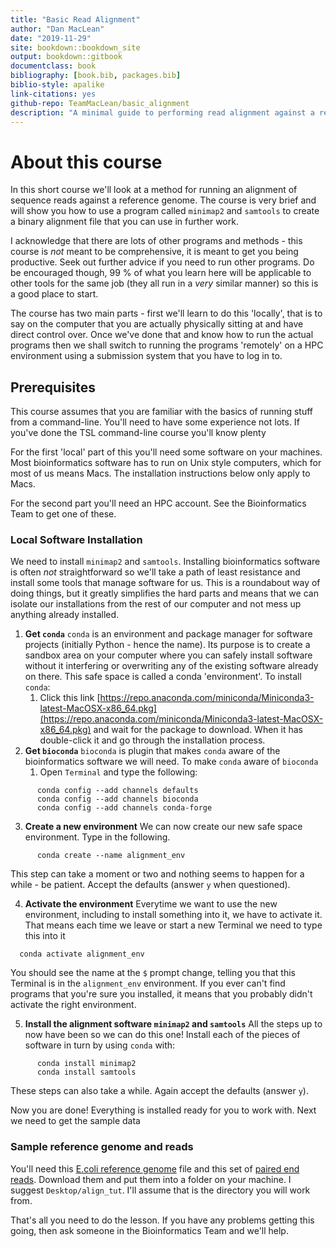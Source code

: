 ```yaml
--- 
title: "Basic Read Alignment"
author: "Dan MacLean"
date: "2019-11-29"
site: bookdown::bookdown_site
output: bookdown::gitbook
documentclass: book
bibliography: [book.bib, packages.bib]
biblio-style: apalike
link-citations: yes
github-repo: TeamMacLean/basic_alignment
description: "A minimal guide to performing read alignment against a reference"
---
```


# About this course

In this short course we'll look at a method for running an alignment of sequence reads against a reference genome. The course is very brief and will show you how to use a program called `minimap2` and `samtools` to create a binary alignment file that you can use in further work. 

I acknowledge that there are lots of other programs and methods - this course is _not_ meant to be comprehensive, it is meant to get you being productive. Seek out further advice if you need to run other programs. Do be encouraged though, 99 % of what you learn here will be applicable to other tools for the same job (they all run in a _very_ similar manner) so this is a good place to start. 

The course has two main parts - first we'll learn to do this 'locally', that is to say on the computer that you are actually physically sitting at and have direct control over. Once we've done that and know how to run the actual programs then we shall switch to running the programs 'remotely' on a HPC environment using a submission system that you have to log in to.

## Prerequisites

This course assumes that you are familiar with the basics of running stuff from a command-line. You'll need to have some experience not lots. If you've done the TSL command-line course you'll know plenty

For the first 'local' part of this you'll need some software on your machines. Most bioinformatics software has to run on Unix style computers, which for most of us means Macs. The installation instructions below only apply to Macs.

For the second part you'll need an HPC account. See the Bioinformatics Team to get one of these.


### Local Software Installation

We need to install `minimap2` and `samtools`. Installing bioinformatics software is often _not_ straightforward so we'll take a path of least resistance and install some tools that manage software for us. This is a roundabout way of doing things, but it greatly simplifies the hard parts and means that we can isolate our installations from the rest of our computer and not mess up anything already installed.


  1. **Get `conda`**
    `conda` is an environment and package manager for software projects (initially Python - hence the name). Its purpose is to create a sandbox area on your computer where you can safely install software without it interfering or overwriting any of the existing software already on there. This safe space is called a conda 'environment'. To install `conda`:
      1. Click this link [https://repo.anaconda.com/miniconda/Miniconda3-latest-MacOSX-x86_64.pkg](https://repo.anaconda.com/miniconda/Miniconda3-latest-MacOSX-x86_64.pkg) and wait for the package to download. When it has double-click it and go through the installation process.
  2. **Get `bioconda`**
    `bioconda` is plugin that makes `conda` aware of the bioinformatics software we will need. To make `conda` aware of `bioconda` 
      1. Open `Terminal` and type the following:
     
```
      conda config --add channels defaults
      conda config --add channels bioconda
      conda config --add channels conda-forge
```
  3. **Create a new environment**
  We can now create our new safe space environment. Type in the following.

```
      conda create --name alignment_env
```
  This step can take a moment or two and nothing seems to happen for a while - be patient. Accept the defaults (answer `y` when questioned).
  
  4. **Activate the environment**
  Everytime we want to use the new environment, including to install something into it, we have to activate it. That means each time we leave or start a new Terminal we need to type this into it
  
```
  conda activate alignment_env
```
  You should see the name at the `$` prompt change, telling you that this Terminal is in the `alignment_env` environment. If you ever can't find programs that you're sure you installed, it means that you probably didn't activate the right environment.
  
  5. **Install the alignment software `minimap2` and `samtools`**
  All the steps up to now have been so we can do this one! Install each of the pieces of software in turn by using `conda` with:
```
      conda install minimap2
      conda install samtools
```
These steps can also take a while. Again accept the defaults (answer `y`).

Now you are done! Everything is installed ready for you to work with. Next we need to get the sample data

### Sample reference genome and reads

You'll need this [E.coli reference genome](sample_data/ecoli_genome.fa) file and this set of [paired end reads](sample_data/ecoli_pe.fq). Download them and put them into a folder on your machine. I suggest `Desktop/align_tut`. I'll assume that is the directory you will work from.


That's all you need to do the lesson. If you have any problems getting this going, then ask someone in the Bioinformatics Team and we'll help.





